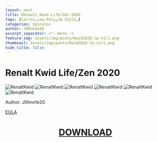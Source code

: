 ```yaml
---
layout: post
title: Renault Kwid Life/Zen 2020 
tags: [Carros,Low-Poly,SA Style,]
categories: Veículos
author: J0hnn1e20
excerpt_separator: <!--more-->
feature-img: assets/img/posts/Kwid2020-lp-v1/1.png
thumbnail: assets/img/posts/Kwid2020-lp-v1/1.png
hide_title: false
---
```


# Renalt Kwid Life/Zen 2020

![RenaltKwid](/page/assets/img/posts/Kwid2020-lp-v1/1.png)
![RenaltKwid](/page/assets/img/posts/Kwid2020-lp-v1/2.png)
![RenaltKwid](/page/assets/img/posts/Kwid2020-lp-v1/3.png)
![RenaltKwid](/page/assets/img/posts/Kwid2020-lp-v1/4.png)
![RenaltKwid](/page/assets/img/posts/Kwid2020-lp-v1/5.png)
![RenaltKwid](/page/assets/img/posts/Kwid2020-lp-v1/6.png)

Author: J0hnn1e20

[EULA](https://j0hnn1e20.github.io/page/EULA.html)

<h1 style="text-align: center; color: white;">
    <a href="/page/assets/file/Kwid2020-Civil.zip" download>DOWNLOAD</a>
<h1>
